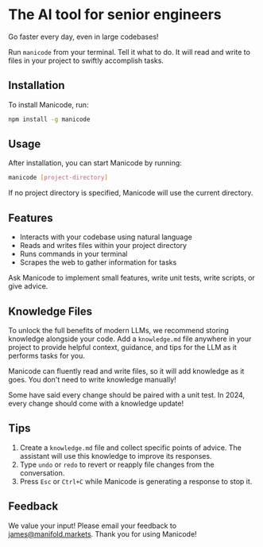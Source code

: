 # The AI tool for senior engineers

Go faster every day, even in large codebases!

Run `manicode` from your terminal. Tell it what to do. It will read and write to files in your project to swiftly accomplish tasks.

## Installation

To install Manicode, run:

```bash
npm install -g manicode
```

## Usage

After installation, you can start Manicode by running:

```bash
manicode [project-directory]
```

If no project directory is specified, Manicode will use the current directory.

## Features

- Interacts with your codebase using natural language
- Reads and writes files within your project directory
- Runs commands in your terminal
- Scrapes the web to gather information for tasks

Ask Manicode to implement small features, write unit tests, write scripts, or give advice.

## Knowledge Files

To unlock the full benefits of modern LLMs, we recommend storing knowledge alongside your code. Add a `knowledge.md` file anywhere in your project to provide helpful context, guidance, and tips for the LLM as it performs tasks for you.

Manicode can fluently read and write files, so it will add knowledge as it goes. You don't need to write knowledge manually!

Some have said every change should be paired with a unit test. In 2024, every change should come with a knowledge update!

## Tips

1. Create a `knowledge.md` file and collect specific points of advice. The assistant will use this knowledge to improve its responses.
2. Type `undo` or `redo` to revert or reapply file changes from the conversation. 
3. Press `Esc` or `Ctrl+C` while Manicode is generating a response to stop it.

## Feedback

We value your input! Please email your feedback to james@manifold.markets. Thank you for using Manicode!
